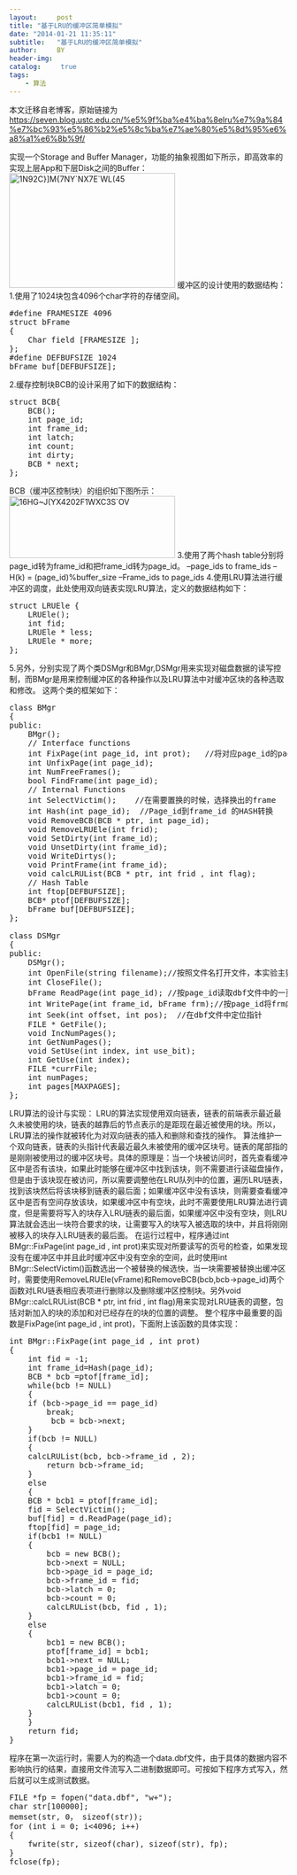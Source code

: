 ```yaml
---
layout:     post
title: "基于LRU的缓冲区简单模拟"
date: "2014-01-21 11:35:11"
subtitle:   "基于LRU的缓冲区简单模拟"
author:     BY
header-img:
catalog: 	 true
tags:
    - 算法
---
```


本文迁移自老博客，原始链接为 <https://seven.blog.ustc.edu.cn/%e5%9f%ba%e4%ba%8elru%e7%9a%84%e7%bc%93%e5%86%b2%e5%8c%ba%e7%ae%80%e5%8d%95%e6%a8%a1%e6%8b%9f/>

实现一个Storage and Buffer Manager，功能的抽象视图如下所示，即高效率的实现上层App和下层Disk之间的Buffer：
<a href="https://seven.blog.ustc.edu.cn/wp-content/uploads/2014/01/1N92CM7NYNX7EWL45.jpg"><img src="https://seven.blog.ustc.edu.cn/wp-content/uploads/2014/01/1N92CM7NYNX7EWL45-300x207.jpg" alt="1N92C}]M{7NY`NX7E`WL(45" width="300" height="207" class="alignnone size-medium wp-image-63" /></a>
缓冲区的设计使用的数据结构：
1.使用了1024块包含4096个char字符的存储空间。
<pre class="brush:[cpp]">
#define FRAMESIZE 4096 
struct bFrame 
{ 
    Char field [FRAMESIZE ]; 
}; 
#define DEFBUFSIZE 1024 
bFrame buf[DEFBUFSIZE];
</pre>
2.缓存控制块BCB的设计采用了如下的数据结构：
<pre class="brush:[cpp]">
struct BCB{ 
    BCB(); 
    int page_id; 
    int frame_id; 
    int latch; 
    int count;
    int dirty;
    BCB * next; 
}; 
</pre>
BCB（缓冲区控制块）的组织如下图所示：
<a href="https://seven.blog.ustc.edu.cn/wp-content/uploads/2014/01/16HGJYX4202F1WXC3SOV.jpg"><img src="https://seven.blog.ustc.edu.cn/wp-content/uploads/2014/01/16HGJYX4202F1WXC3SOV-300x112.jpg" alt="16HG~J(YX4202F1WXC3S`OV" width="300" height="112" class="alignnone size-medium wp-image-61" /></a>
3.使用了两个hash table分别将page_id转为frame_id和把frame_id转为page_id。
–page_ids to frame_ids 
–H(k) = (page_id)%buffer_size 
–Frame_ids to page_ids 
4.使用LRU算法进行缓冲区的调度，此处使用双向链表实现LRU算法，定义的数据结构如下：
<pre class="brush:[cpp]">
struct LRUEle {
    LRUEle();
    int fid;
    LRUEle * less;
    LRUEle * more;
};
</pre>
5.另外，分别实现了两个类DSMgr和BMgr,DSMgr用来实现对磁盘数据的读写控制，而BMgr是用来控制缓冲区的各种操作以及LRU算法中对缓冲区块的各种选取和修改。
这两个类的框架如下：
<pre class="brush:[cpp]">
class BMgr
{
public:
    BMgr();
    // Interface functions
    int FixPage(int page_id, int prot);   //将对应page_id的page读入到buffer中。如果buffer已满，则需要选择换出的frame
    int UnfixPage(int page_id);
    int NumFreeFrames();
    bool FindFrame(int page_id);
    // Internal Functions
    int SelectVictim();    //在需要置换的时候，选择换出的frame
    int Hash(int page_id);  //Page_id到frame_id 的HASH转换
    void RemoveBCB(BCB * ptr, int page_id); 
    void RemoveLRUEle(int frid);
    void SetDirty(int frame_id);
    void UnsetDirty(int frame_id);
    void WriteDirtys();
    void PrintFrame(int frame_id);
    void calcLRUList(BCB * ptr, int frid , int flag);
    // Hash Table
    int ftop[DEFBUFSIZE];
    BCB* ptof[DEFBUFSIZE];
    bFrame buf[DEFBUFSIZE];
};

class DSMgr
{
public:
    DSMgr();
    int OpenFile(string filename);//按照文件名打开文件，本实验主要是用于打开data.dbf文件；关闭文件。
    int CloseFile();
    bFrame ReadPage(int page_id); //按page_id读取dbf文件中的一页，返回一个bFrame类型的对象。
    int WritePage(int frame_id, bFrame frm);//按page_id将frm内容写入dbf	文件。
    int Seek(int offset, int pos);  //在dbf文件中定位指针
    FILE * GetFile();
    void IncNumPages();
    int GetNumPages();
    void SetUse(int index, int use_bit);
    int GetUse(int index);
    FILE *currFile;
    int numPages;
	int pages[MAXPAGES];
};
</pre>
LRU算法的设计与实现：
LRU的算法实现使用双向链表，链表的前端表示最近最久未被使用的块，链表的越靠后的节点表示的是距现在最近被使用的块。所以，LRU算法的操作就被转化为对双向链表的插入和删除和查找的操作。
算法维护一个双向链表，链表的头指针代表最近最久未被使用的缓冲区块号。链表的尾部指的是刚刚被使用过的缓冲区块号。具体的原理是：当一个块被访问时，首先查看缓冲区中是否有该块，如果此时能够在缓冲区中找到该块，则不需要进行读磁盘操作，但是由于该块现在被访问，所以需要调整他在LRU队列中的位置，遍历LRU链表，找到该块然后将该块移到链表的最后面；如果缓冲区中没有该块，则需要查看缓冲区中是否有空间存放该块，如果缓冲区中有空块，此时不需要使用LRU算法进行调度，但是需要将写入的块存入LRU链表的最后面，如果缓冲区中没有空块，则LRU算法就会选出一块符合要求的块，让需要写入的块写入被选取的块中，并且将刚刚被移入的块存入LRU链表的最后面。
在运行过程中，程序通过int BMgr::FixPage(int page_id , int prot)来实现对所要读写的页号的检查，如果发现没有在缓冲区中并且此时缓冲区中没有空余的空间，此时使用int BMgr::SelectVictim()函数选出一个被替换的候选快，当一块需要被替换出缓冲区时，需要使用RemoveLRUEle(vFrame)和RemoveBCB(bcb,bcb->page_id)两个函数对LRU链表相应表项进行删除以及删除缓冲区控制块。另外void BMgr::calcLRUList(BCB * ptr, int frid  , int flag)用来实现对LRU链表的调整，包括对新加入的块的添加和对已经存在的块的位置的调整。
整个程序中最重要的函数是FixPage(int page_id , int prot)，下面附上该函数的具体实现：
<pre class="brush:[cpp]">
int BMgr::FixPage(int page_id , int prot)
{
    int fid = -1;
    int frame_id=Hash(page_id);
	BCB * bcb =ptof[frame_id];
    while(bcb != NULL)
    {
	if (bcb->page_id == page_id)
		break;
         bcb = bcb->next;
    }
    if(bcb != NULL)
    {
	calcLRUList(bcb, bcb->frame_id , 2);
	    return bcb->frame_id;
    }
    else
    {
	BCB * bcb1 = ptof[frame_id];
	fid = SelectVictim(); 
	buf[fid] = d.ReadPage(page_id);
	ftop[fid] = page_id;
	if(bcb1 != NULL)
	{
		bcb = new BCB();
		bcb->next = NULL;
		bcb->page_id = page_id;
		bcb->frame_id = fid;
		bcb->latch = 0;
		bcb->count = 0;
		calcLRUList(bcb, fid , 1);
	}
	else
	{
		bcb1 = new BCB();
		ptof[frame_id] = bcb1;
		bcb1->next = NULL;
		bcb1->page_id = page_id;
		bcb1->frame_id = fid;
		bcb1->latch = 0;
		bcb1->count = 0;
		calcLRUList(bcb1, fid , 1);
	}
    }
    return fid;
}
</pre>
程序在第一次运行时，需要人为的构造一个data.dbf文件，由于具体的数据内容不影响执行的结果，直接用文件流写入二进制数据即可。可按如下程序方式写入，然后就可以生成测试数据。
<pre class="brush:[cpp]">
FILE *fp = fopen("data.dbf", "w+");
char str[100000];
memset(str, 0， sizeof(str));
for (int i = 0; i<4096; i++)
{
	fwrite(str, sizeof(char), sizeof(str), fp);
}
fclose(fp);
</pre>
